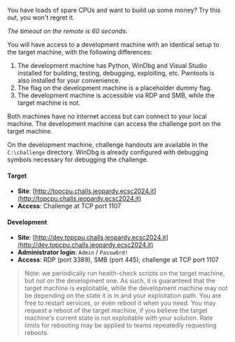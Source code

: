 You have loads of spare CPUs and want to build up some money? Try this out, you won't regret it.

_The timeout on the remote is 60 seconds._

You will have access to a development machine with an identical setup to the target machine, with the following differences:

1. The development machine has Python, WinDbg and Visual Studio installed for building, testing, debugging, exploiting, etc. Pwntools is also installed for your convenience.
2. The flag on the development machine is a placeholder dummy flag.
3. The development machine is accessible via RDP and SMB, while the target machine is not.

Both machines have no internet access but can connect to your local machine. The development machine can access the challenge port on the target machine.

On the development machine, challenge handouts are available in the `C:\challenge` directory. WinDbg is already configured with debugging symbols necessary for debugging the challenge.

#### Target
- **Site**: [http://topcpu.challs.jeopardy.ecsc2024.it](http://topcpu.challs.jeopardy.ecsc2024.it)
- **Access**: Challenge at TCP port 1107

#### Development
- **Site**: [http://dev.topcpu.challs.jeopardy.ecsc2024.it](http://dev.topcpu.challs.jeopardy.ecsc2024.it)
- **Administrator login**: `Admin` / `Passw0rd!`
- **Access**: RDP (port 3389), SMB (port 445), challenge at TCP port 1107


> Note: we periodically run health-check scripts on the target machine, but *not* on the development one. As such, it is guaranteed that the target machine is exploitable, while the development machine may not be depending on the state it is in and your exploitation path. You are free to restart services, or even reboot it when you need. You may request a reboot of the target machine, if you believe the target machine's current state is not exploitable with your solution. Rate limits for rebooting may be applied to teams repeatedly requesting reboots.
